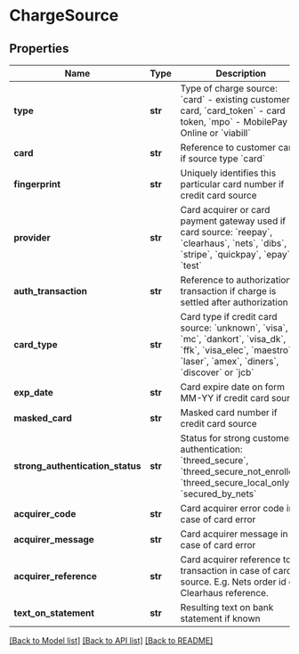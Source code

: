 # ChargeSource

## Properties
Name | Type | Description | Notes
------------ | ------------- | ------------- | -------------
**type** | **str** | Type of charge source: &#x60;card&#x60; - existing customer card, &#x60;card_token&#x60; - card token, &#x60;mpo&#x60; - MobilePay Online or &#x60;viabill&#x60; | 
**card** | **str** | Reference to customer card if source type &#x60;card&#x60; | [optional] 
**fingerprint** | **str** | Uniquely identifies this particular card number if credit card source | [optional] 
**provider** | **str** | Card acquirer or card payment gateway used if card source: &#x60;reepay&#x60;, &#x60;clearhaus&#x60;, &#x60;nets&#x60;, &#x60;dibs&#x60;, &#x60;stripe&#x60;, &#x60;quickpay&#x60;, &#x60;epay&#x60;, &#x60;test&#x60; | [optional] 
**auth_transaction** | **str** | Reference to authorization transaction if charge is settled after authorization | [optional] 
**card_type** | **str** | Card type if credit card source: &#x60;unknown&#x60;, &#x60;visa&#x60;, &#x60;mc&#x60;, &#x60;dankort&#x60;, &#x60;visa_dk&#x60;, &#x60;ffk&#x60;, &#x60;visa_elec&#x60;, &#x60;maestro&#x60;, &#x60;laser&#x60;, &#x60;amex&#x60;, &#x60;diners&#x60;, &#x60;discover&#x60; or &#x60;jcb&#x60; | [optional] 
**exp_date** | **str** | Card expire date on form MM-YY if credit card source | [optional] 
**masked_card** | **str** | Masked card number if credit card source | [optional] 
**strong_authentication_status** | **str** | Status for strong customer authentication: &#x60;threed_secure&#x60;, &#x60;threed_secure_not_enrolled, &#x60;threed_secure_local_only&#x60;, &#x60;secured_by_nets&#x60; | [optional] 
**acquirer_code** | **str** | Card acquirer error code in case of card error | [optional] 
**acquirer_message** | **str** | Card acquirer message in case of card error | [optional] 
**acquirer_reference** | **str** | Card acquirer reference to transaction in case of card source. E.g. Nets order id or Clearhaus reference. | [optional] 
**text_on_statement** | **str** | Resulting text on bank statement if known | [optional] 

[[Back to Model list]](../README.md#documentation-for-models) [[Back to API list]](../README.md#documentation-for-api-endpoints) [[Back to README]](../README.md)



